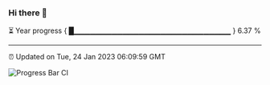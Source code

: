 ### Hi there 👋

⏳ Year progress { █▁▁▁▁▁▁▁▁▁▁▁▁▁▁▁▁▁▁▁▁▁▁▁▁▁▁▁▁▁ } 6.37 %

---

⏰ Updated on Tue, 24 Jan 2023 06:09:59 GMT

![Progress Bar CI](https://github.com/Shyam-Makwana/GitHub-Actions-Demo/workflows/Progress%20Bar%20CI/badge.svg)
